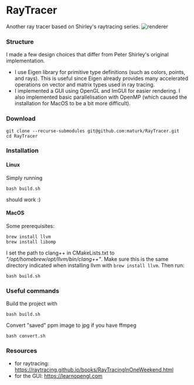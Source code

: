 # RayTracer
Another ray tracer based on Shirley's raytracing series. 
![renderer](https://user-images.githubusercontent.com/30566358/221235731-e96baeca-29c4-46c1-aaef-30538fe5a26b.jpg)
### Structure
I made a few design choices that differ from Peter Shirley's original implementation.
- I use Eigen library for primitive type definitions (such as colors, points, and rays). This is useful since Eigen already provides many accelerated operations on vector and matrix types used in ray tracing. 
- I implemented a GUI using OpenGL and ImGUI for easier rendering. I also implemented basic parallelisation with OpenMP (which caused the installation for MacOS to be a bit more difficult).
### Download
```
git clone --recurse-submodules git@github.com:maturk/RayTracer.git
cd RayTracer
```
### Installation
#### Linux
Simply running 
```
bash build.sh
```
should work :)
#### MacOS
Some prerequisites:
```
brew install llvm
brew install libomp
```
I set the path to clang++ in CMakeLists.txt to <em>"/opt/homebrew/opt/llvm/bin/clang++"</em>. Make sure this is the same directory indicated when installing llvm with ``brew install llvm``. 
Then run:
```
bash build.sh
```
### Useful commands
Build the project with
```
bash build.sh
```
Convert "saved" ppm image to jpg if you have ffmpeg
```
bash convert.sh
```
### Resources
 - for raytracing: https://raytracing.github.io/books/RayTracingInOneWeekend.html
 - for the GUI: https://learnopengl.com
